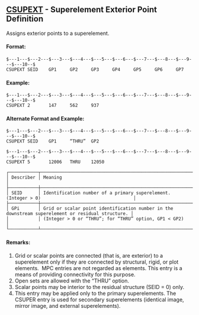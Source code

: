 ## [CSUPEXT](https://help.hexagonmi.com/bundle/MSC_Nastran_2022.4/page/Nastran_Combined_Book/qrg/bulkc2/TOC.CSUPEXT.xhtml) - Superelement Exterior Point Definition

Assigns exterior points to a superelement.

#### Format:

```nastran
$---1---$---2---$---3---$---4---$---5---$---6---$---7---$---8---$---9---$---10--$
CSUPEXT SEID    GP1     GP2     GP3     GP4     GP5     GP6     GP7             
```

#### Example:

```nastran
$---1---$---2---$---3---$---4---$---5---$---6---$---7---$---8---$---9---$---10--$
CSUPEXT 2       147     562     937                                             
```

#### Alternate Format and Example:

```nastran
$---1---$---2---$---3---$---4---$---5---$---6---$---7---$---8---$---9---$---10--$
CSUPEXT SEID    GP1     “THRU”  GP2                                             
```

```nastran
$---1---$---2---$---3---$---4---$---5---$---6---$---7---$---8---$---9---$---10--$
CSUPEXT 5       12006   THRU    12050                                           
```

```text
┌───────────┬──────────────────────────────────────────────────────────────────────────────────────────────────┐
│ Describer │ Meaning                                                                                          │
├───────────┼──────────────────────────────────────────────────────────────────────────────────────────────────┤
│ SEID      │ Identification number of a primary superelement. (Integer > 0)                                   │
├───────────┼──────────────────────────────────────────────────────────────────────────────────────────────────┤
│ GPi       │ Grid or scalar point identification number in the downstream superelement or residual structure. │
│           │ (Integer > 0 or “THRU”; for “THRU” option, GP1 < GP2)                                            │
└───────────┴──────────────────────────────────────────────────────────────────────────────────────────────────┘
```

#### Remarks:

1. Grid or scalar points are connected (that is, are exterior) to a superelement only if they are connected by structural, rigid, or plot elements.  MPC entries are not regarded as elements. This entry is a means of providing connectivity for this purpose.
2. Open sets are allowed with the “THRU” option.
3. Scalar points may be interior to the residual structure (SEID = 0) only.
4. This entry may be applied only to the primary superelements. The CSUPER entry is used for secondary superelements (identical image, mirror image, and external superelements).
